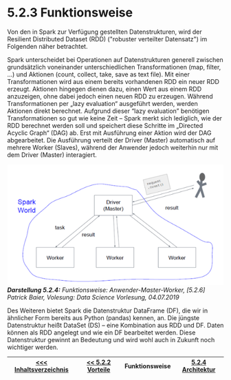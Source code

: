 # 5.2.3 Funktionsweise

Von den in Spark zur Verfügung gestellten Datenstrukturen, wird der Resilient Distributed Dataset (RDD) ("robuster verteilter Datensatz") im Folgenden näher betrachtet.

Spark unterscheidet bei Operationen auf Datenstrukturen generell zwischen grundsätzlich voneinander unterschiedlichen Transformationen (map, filter, ...) und Aktionen (count, collect, take, save as text file). Mit einer Transformationen wird aus einem bereits vorhandenen RDD ein neuer RDD erzeugt. Aktionen hingegen dienen dazu, einen Wert aus einem RDD anzuzeigen, ohne dabei jedoch einen neuen RDD zu erzeugen. Während Transformationen per „lazy evaluation“ ausgeführt werden, werden Aktionen direkt berechnet. Aufgrund dieser “lazy evaluation” benötigen Transformationen so gut wie keine Zeit – Spark merkt sich lediglich, wie der RDD berechnet werden soll und speichert diese Schritte im „Directed Acyclic Graph“ (DAG) ab. Erst mit Ausführung einer Aktion wird der DAG abgearbeitet. Die Ausführung verteilt der Driver (Master) automatisch auf mehrere Worker (Slaves), während der Anwender jedoch weiterhin nur mit dem Driver (Master) interagiert. <a id="Darstellung_526"></a>

![Funktionsweise: Anwender, Master, Worker](../images/5_8.png)<br>
***Darstellung 5.2.4:** Funktionsweise: Anwender-Master-Worker,
[5.2.6] Patrick Baier, Volesung: Data Science Vorlesung, 04.07.2019*

Des Weiteren bietet Spark die Datenstruktur DataFrame (DF), die wir in ähnlicher Form bereits aus Python (pandas) kennen, an. Die jüngste Datenstruktur heißt DataSet (DS) – eine Kombination aus RDD und DF. Daten können als RDD angelegt und wie ein DF bearbeitet werden. Diese Datenstruktur gewinnt an Bedeutung und wird wohl auch in Zukunft noch wichtiger werden.

| [&lt;&lt;&lt; Inhaltsverzeichnis](../README.md) | [&lt;&lt; 5.2.2 Vorteile](./5_2_2_Vorteile.md) | Funktionsweise | [5.2.4 Architektur](./5_2_4_Architektur.md) |
|------------------------------------------------|---------------------------------------------------------------------------------|-------------|-----------------------------------------------------------------|
